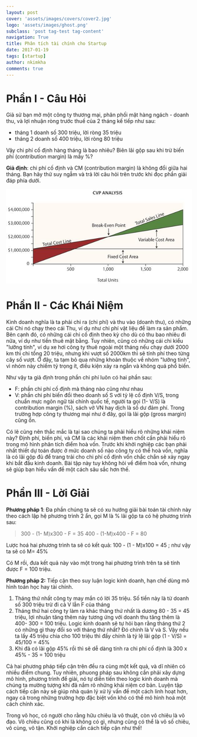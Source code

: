 ```yaml
---
layout: post
cover: 'assets/images/covers/cover2.jpg'
logo: 'assets/images/ghost.png'
subclass: 'post tag-test tag-content'
navigation: True
title: Phân tích tài chính cho Startup
date: 2017-01-19
tags: [startup]
author: nkimkha
comments: true
---
```


Phần I - Câu Hỏi
=======

Giả sử bạn mở một công ty thương mại, phân phối mặt hàng ngách - doanh thu, và lợi nhuận ròng trước thuế của 2 tháng kế tiếp như sau:

- tháng 1 doanh số 300 triệu, lời ròng 35 triệu
- tháng 2 doanh số 400 triệu, lời ròng 80 triệu

Vậy chi phí cố định hàng tháng là bao nhiêu? Biên lãi gộp sau khi trừ biến phí (contribution margin) là mấy %?

**Giả định**: chi phí cố định và CM (contribution margin) là không đổi giữa hai tháng.
Bạn hãy thử suy ngẫm và trả lời câu hỏi trên trước khi đọc phần giải đáp phía dưới.

![phan-tich-tai-chinh.jpg](/assets/images/figures/phan-tich-tai-chinh.jpg)

Phần II - Các Khái Niệm
=============

Kinh doanh nghĩa là ta phải chi ra (chi phí) và thu vào (doanh thu), có những cái Chi nó chạy theo cái Thu, ví dụ như chi phí vật liệu để làm ra sản phẩm. Bên cạnh đó, có những cái chi cố định theo kỳ cho dù có thu bao nhiêu đi nữa, ví dụ như tiền thuê mặt bằng. Tuy nhiên, cũng có những cái chi kiểu "lưỡng tính", ví dụ xe hơi công ty thuê ngoài một tháng nếu chạy dưới 2000 km thì chi tổng 20 triệu, nhưng khi vượt số 2000km thì sẽ tính phí theo từng cây số vượt. Ở đây, ta tạm bỏ qua những khoản thuộc về nhóm "lưỡng tính", vì nhóm này chiếm tỷ trọng ít, điều kiện xảy ra ngắn và không quá phổ biến.

Như vậy ta giả định trong phần chi phí luôn có hai phần sau:

- F: phần chi phí cố định mà tháng nào cũng như nhau
- V: phần chi phí biến đổi theo doanh số S với tỷ lệ cố định V/S, trong chuẩn mực ngôn ngữ tài chính quốc tế, người ta gọi (1- V/S) là contribution margin (%), sách vở VN hay dịch là số dư đảm phí. Trong trường hợp công ty thương mại như ở đây, gọi là lãi gộp (gross margin) cũng ổn.

Có lẽ cũng nên thắc mắc là tại sao chúng ta phải hiểu rõ những khái niệm này? Định phí, biến phí, và CM là các khái niệm then chốt cần phải hiểu rõ trong mô hình phân tích điểm hoà vốn. Trước khi khởi nghiệp các bạn phải nhất thiết dự toán được ở mức doanh số nào công ty có thể hoà vốn, nghĩa là có lãi gộp đủ để trang trải cho chi phí cố định vốn chắc chắn sẽ xảy ngay khi bắt đầu kinh doanh. Bài tập này tuy không hỏi về điểm hoà vốn, nhưng sẽ giúp bạn hiểu vấn đề một cách sâu sắc hơn thế.

Phần III - Lời Giải
============

**Phương pháp 1**: Đa phần chúng ta sẽ có xu hướng giải bài toán tài chính này theo cách lập hệ phương trình 2 ẩn, gọi M là % lãi gộp ta có hệ phương trình sau:

> 300 - (1- M)x300 - F = 35
> 400 - (1-M)x400 - F = 80

Lược hoá hai phương trình ta sẽ có kết quả: 100 - (1 - M)x100 = 45 ; như vậy ta sẽ có M= 45%

Có M rồi, đưa kết quả này vào một trong hai phương trình trên ta sẽ tính được F = 100 triệu.

**Phương pháp 2:** Tiếp cận theo suy luận logic kinh doanh, hạn chế dùng mô hình toán học hay tài chính.

1. Tháng thứ nhất công ty may mắn có lời 35 triệu. Số tiền này là từ doanh số 300 triệu trừ đi cả V lẫn F của tháng
2. Tháng thứ hai công ty làm ra khác tháng thứ nhất là dương 80 - 35 = 45 triệu, lợi nhuận tăng thêm này tương ứng với doanh thu tăng thêm là 400- 300 = 100 triệu. Logic kinh doanh sẽ tự hỏi bạn rằng tháng thứ 2 có những gì thay đổi so với tháng thứ nhất? Đó chính là V và S. Vậy nếu ta lấy 45 triệu chia cho 100 triệu thì đấy chính là tỷ lệ lãi gộp (1 - V/S) = 45/100 = 45%
3. Khi đã có lãi gộp 45% rồi thì sẽ dễ dàng tính ra chi phí cố định là 300 x 45% - 35 = 100 triệu

Cả hai phương pháp tiếp cận trên đều ra cùng một kết quả, và dĩ nhiên có nhiều điểm chung. Tuy nhiên, phuong pháp sau không cần phải xây dựng mô hình, phương trình để giải, nó tự diễn tiến theo logic kinh doanh mà chúng ta mường tượng khi đã nắm rõ những khái niệm cơ bản. Luyện tập cách tiếp cận này sẽ giúp nhà quản lý xử lý vấn đề một cách linh hoạt hơn, ngay cả trong những trường hợp đặc biệt vốn khó có thể mô hình hoá một cách chính xác.

Trong võ học, có người cho rằng hữu chiêu là võ thuật, còn vô chiêu là võ đạo. Vô chiêu cũng có khi là không có gì, nhưng cũng có thể là vô số chiêu, vô cùng, vô tận. Khởi nghiệp cần cách tiếp cận như thế!

